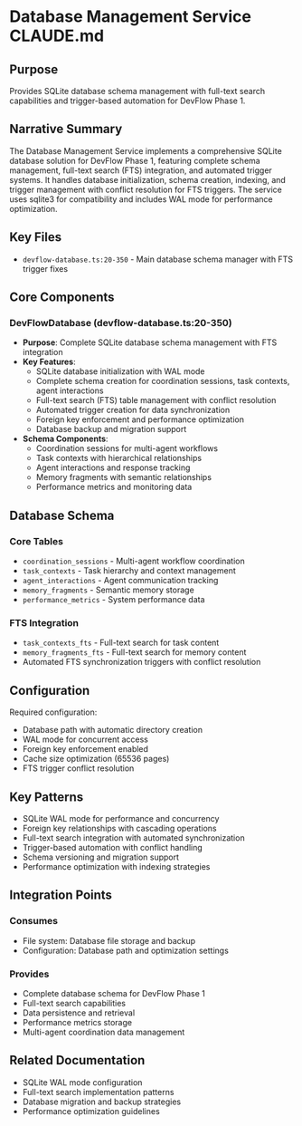 # Database Management Service CLAUDE.md

## Purpose
Provides SQLite database schema management with full-text search capabilities and trigger-based automation for DevFlow Phase 1.

## Narrative Summary
The Database Management Service implements a comprehensive SQLite database solution for DevFlow Phase 1, featuring complete schema management, full-text search (FTS) integration, and automated trigger systems. It handles database initialization, schema creation, indexing, and trigger management with conflict resolution for FTS triggers. The service uses sqlite3 for compatibility and includes WAL mode for performance optimization.

## Key Files
- `devflow-database.ts:20-350` - Main database schema manager with FTS trigger fixes

## Core Components

### DevFlowDatabase (devflow-database.ts:20-350)
- **Purpose**: Complete SQLite database schema management with FTS integration
- **Key Features**:
  - SQLite database initialization with WAL mode
  - Complete schema creation for coordination sessions, task contexts, agent interactions
  - Full-text search (FTS) table management with conflict resolution
  - Automated trigger creation for data synchronization
  - Foreign key enforcement and performance optimization
  - Database backup and migration support
- **Schema Components**:
  - Coordination sessions for multi-agent workflows
  - Task contexts with hierarchical relationships
  - Agent interactions and response tracking
  - Memory fragments with semantic relationships
  - Performance metrics and monitoring data

## Database Schema

### Core Tables
- `coordination_sessions` - Multi-agent workflow coordination
- `task_contexts` - Task hierarchy and context management
- `agent_interactions` - Agent communication tracking
- `memory_fragments` - Semantic memory storage
- `performance_metrics` - System performance data

### FTS Integration
- `task_contexts_fts` - Full-text search for task content
- `memory_fragments_fts` - Full-text search for memory content
- Automated FTS synchronization triggers with conflict resolution

## Configuration
Required configuration:
- Database path with automatic directory creation
- WAL mode for concurrent access
- Foreign key enforcement enabled
- Cache size optimization (65536 pages)
- FTS trigger conflict resolution

## Key Patterns
- SQLite WAL mode for performance and concurrency
- Foreign key relationships with cascading operations
- Full-text search integration with automated synchronization
- Trigger-based automation with conflict handling
- Schema versioning and migration support
- Performance optimization with indexing strategies

## Integration Points
### Consumes
- File system: Database file storage and backup
- Configuration: Database path and optimization settings

### Provides
- Complete database schema for DevFlow Phase 1
- Full-text search capabilities
- Data persistence and retrieval
- Performance metrics storage
- Multi-agent coordination data management

## Related Documentation
- SQLite WAL mode configuration
- Full-text search implementation patterns
- Database migration and backup strategies
- Performance optimization guidelines